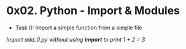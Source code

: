 # 0x02. Python - Import & Modules

* Task 0: Import a simple function from a simple file

*Import add_0.py without using __import__ to print 1 + 2 = 3*
